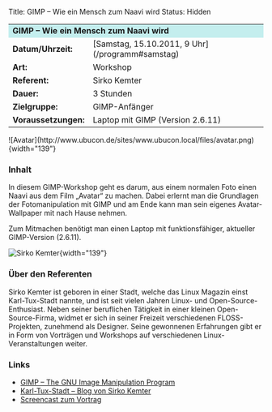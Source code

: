 Title: GIMP – Wie ein Mensch zum Naavi wird
Status: Hidden

<table border="0" cellpadding="3" cellspacing="0" width="100%">
<tr>
<td colspan="3" style="font-weight: bold; background-color: #c4eeee;">
GIMP – Wie ein Mensch zum Naavi wird

</td>
</tr>
<tr>
<td style="font-weight: bold;">
Datum/Uhrzeit:

</td>
<td>
[Samstag, 15.10.2011, 9 Uhr](/programm#samstag)

</td>
</tr>
<tr>
<td style="font-weight: bold;">
Art:

</td>
<td>
Workshop

</td>
</tr>
<tr>
<td style="font-weight: bold;">
Referent:

</td>
<td>
Sirko Kemter

</td>
</tr>
<tr>
<td style="font-weight: bold;">
Dauer:

</td>
<td>
3 Stunden

</td>
</tr>
<tr>
<td style="font-weight: bold;">
Zielgruppe:

</td>
<td>
GIMP-Anfänger

</td>
</tr>
<tr>
<td style="font-weight: bold;">
Voraussetzungen:

</td>
<td>
Laptop mit GIMP (Version 2.6.11)

</td>
</tr>
</table>
![Avatar](http://www.ubucon.de/sites/www.ubucon.local/files/avatar.png){width="139"}

### Inhalt

In diesem GIMP-Workshop geht es darum, aus einem normalen Foto einen
Naavi aus dem Film „Avatar“ zu machen. Dabei erlernt man die Grundlagen
der Fotomanipulation mit GIMP und am Ende kann man sein eigenes
Avatar-Wallpaper mit nach Hause nehmen.

Zum Mitmachen benötigt man einen Laptop mit funktionsfähiger, aktueller
GIMP-Version (2.6.11).

![Sirko
Kemter](http://www.ubucon.de/sites/www.ubucon.local/files/sirko.png){width="139"}

### Über den Referenten

Sirko Kemter ist geboren in einer Stadt, welche das Linux Magazin einst
Karl-Tux-Stadt nannte, und ist seit vielen Jahren Linux- und
Open-Source-Enthusiast. Neben seiner beruflichen Tätigkeit in einer
kleinen Open-Source-Firma, widmet er sich in seiner Freizeit
verschiedenen FLOSS-Projekten, zunehmend als Designer. Seine gewonnenen
Erfahrungen gibt er in Form von Vorträgen und Workshops auf
verschiedenen Linux-Veranstaltungen weiter.

### Links

-   [GIMP – The GNU Image Manipulation Program](http://www.gimp.org/)
-   [Karl-Tux-Stadt – Blog von Sirko
    Kemter](http://karl-tux-stadt.de/ktuxs/)
-   [Screencast zum Vortrag](http://karl-tux-stadt.de/ktuxs/?p=3170)


